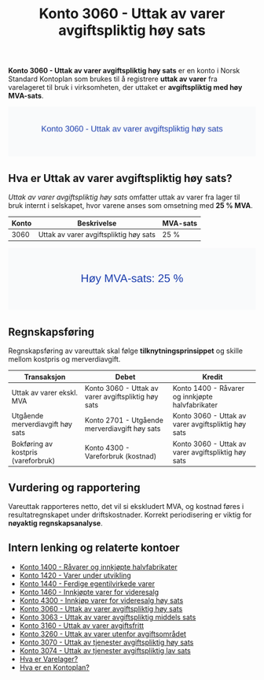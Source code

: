 ﻿---
title: "Konto 3060 - Uttak av varer avgiftspliktig høy sats"
seoTitle: "Konto 3060 | Uttak av varer høy sats | Kontoplan"
description: "Konto 3060 brukes til å registrere uttak av varer fra lager som er avgiftspliktig med 25 % MVA. Inneholder bruksområder, bokføring, periodisering og rapportering."
summary: "Konto 3060: uttak av varer med høy MVA-sats. Når og hvordan bokføre."
---

**Konto 3060 - Uttak av varer avgiftspliktig høy sats** er en konto i Norsk Standard Kontoplan som brukes til å registrere **uttak av varer** fra varelageret til bruk i virksomheten, der uttaket er **avgiftspliktig med høy MVA-sats**.

![Illustrasjon av konto 3060 Uttak av varer avgiftspliktig høy sats](3060-uttak-av-varer-avgiftspliktig-hoy-sats-image.svg)

## Hva er Uttak av varer avgiftspliktig høy sats?

*Uttak av varer avgiftspliktig høy sats* omfatter uttak av varer fra lager til bruk internt i selskapet, hvor varene anses som omsetning med **25 % MVA**.

| Konto | Beskrivelse                                             | MVA-sats |
|-------|---------------------------------------------------------|----------|
| 3060  | Uttak av varer avgiftspliktig høy sats                 | 25 %     |

![Høy MVA-sats: 25 %](3060-mva-hoy-sats.svg)

## Regnskapsføring

Regnskapsføring av vareuttak skal følge **tilknytningsprinsippet** og skille mellom kostpris og merverdiavgift.

| Transaksjon                                   | Debet                                              | Kredit                             |
|-----------------------------------------------|----------------------------------------------------|------------------------------------|
| Uttak av varer ekskl. MVA                     | Konto 3060 - Uttak av varer avgiftspliktig høy sats | Konto 1400 - Råvarer og innkjøpte halvfabrikater |
| Utgående merverdiavgift høy sats              | Konto 2701 - Utgående merverdiavgift høy sats       | Konto 3060 - Uttak av varer avgiftspliktig høy sats |
| Bokføring av kostpris (vareforbruk)           | Konto 4300 - Vareforbruk (kostnad)                  | Konto 3060 - Uttak av varer avgiftspliktig høy sats |

## Vurdering og rapportering

Vareuttak rapporteres netto, det vil si ekskludert MVA, og kostnad føres i resultatregnskapet under driftskostnader. Korrekt periodisering er viktig for **nøyaktig regnskapsanalyse**.

## Intern lenking og relaterte kontoer

* [Konto 1400 - Råvarer og innkjøpte halvfabrikater](/blogs/kontoplan/1400-raavarer-og-innkjopte-halvfabrikater "Konto 1400 - Råvarer og innkjøpte halvfabrikater")
* [Konto 1420 - Varer under utvikling](/blogs/kontoplan/1420-varer-under-utvikling "Konto 1420 - Varer under utvikling")
* [Konto 1440 - Ferdige egentilvirkede varer](/blogs/kontoplan/1440-ferdige-egentilvirkede-varer "Konto 1440 - Ferdige egentilvirkede varer")
* [Konto 1460 - Innkjøpte varer for videresalg](/blogs/kontoplan/1460-innkjopte-varer-for-videresalg "Konto 1460 - Innkjøpte varer for videresalg")
* [Konto 4300 - Innkjøp varer for videresalg høy sats](/blogs/kontoplan/4300-innkjop-varer-for-videresalg-hoy-sats "Konto 4300 - Innkjøp varer for videresalg høy sats")
* [Konto 3060 - Uttak av varer avgiftspliktig høy sats](/blogs/kontoplan/3060-uttak-av-varer-avgiftspliktig-hoy-sats "Konto 3060 - Uttak av varer avgiftspliktig høy sats")
* [Konto 3063 - Uttak av varer avgiftspliktig middels sats](/blogs/kontoplan/3063-uttak-av-varer-avgiftspliktig-middels-sats "Konto 3063 - Uttak av varer avgiftspliktig middels sats")
* [Konto 3160 - Uttak av varer avgiftsfritt](/blogs/kontoplan/3160-uttak-av-varer-avgiftsfritt "Konto 3160 - Uttak av varer avgiftsfritt")
* [Konto 3260 - Uttak av varer utenfor avgiftsområdet](/blogs/kontoplan/3260-uttak-av-varer-utenfor-avg-omr "Konto 3260 - Uttak av varer utenfor avgiftsområdet")
* [Konto 3070 - Uttak av tjenester avgiftspliktig høy sats](/blogs/kontoplan/3070-uttak-av-tjenester-avgiftspliktig-hoy-sats "Konto 3070 - Uttak av tjenester avgiftspliktig høy sats")
* [Konto 3074 - Uttak av tjenester avgiftspliktig lav sats](/blogs/kontoplan/3074-uttak-av-tjenester-avgiftspliktig-lav-sats "Konto 3074 - Uttak av tjenester avgiftspliktig lav sats")
* [Hva er Varelager?](/blogs/regnskap/hva-er-varelager "Hva er Varelager? Komplett Guide til Lagerføring og Verdivurdering")
* [Hva er en Kontoplan?](/blogs/regnskap/hva-er-kontoplan "Hva er en Kontoplan? Komplett Guide til Kontoplaner i Norsk Regnskap")






